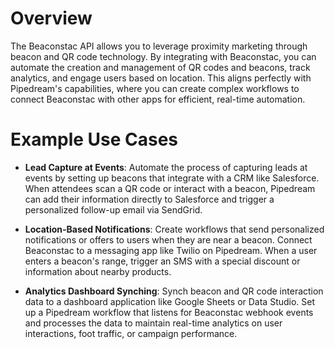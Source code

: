 # Overview

The Beaconstac API allows you to leverage proximity marketing through beacon and QR code technology. By integrating with Beaconstac, you can automate the creation and management of QR codes and beacons, track analytics, and engage users based on location. This aligns perfectly with Pipedream's capabilities, where you can create complex workflows to connect Beaconstac with other apps for efficient, real-time automation.

# Example Use Cases

- **Lead Capture at Events**: Automate the process of capturing leads at events by setting up beacons that integrate with a CRM like Salesforce. When attendees scan a QR code or interact with a beacon, Pipedream can add their information directly to Salesforce and trigger a personalized follow-up email via SendGrid.

- **Location-Based Notifications**: Create workflows that send personalized notifications or offers to users when they are near a beacon. Connect Beaconstac to a messaging app like Twilio on Pipedream. When a user enters a beacon's range, trigger an SMS with a special discount or information about nearby products.

- **Analytics Dashboard Synching**: Synch beacon and QR code interaction data to a dashboard application like Google Sheets or Data Studio. Set up a Pipedream workflow that listens for Beaconstac webhook events and processes the data to maintain real-time analytics on user interactions, foot traffic, or campaign performance.
